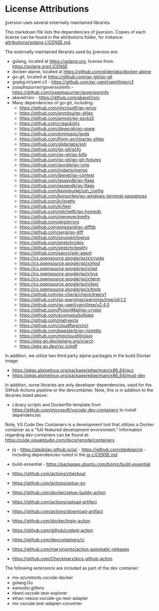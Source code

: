# License Attributions

jjversion uses several externally maintained libraries.

This markdown file lists the dependencies of jjversion. Copies of each license can be found in the attributions folder, for instance: [attributions/golang-LICENSE.md](attributions/golang-LICENSE.md).

The externally maintained libraries used by jjversion are:

- golang, located at <https://golang.org>, license from: <https://golang.org/LICENSE>
- docker-alpine, located at <https://github.com/gliderlabs/docker-alpine>
- go-git, located at <https://github.com/go-git/go-git>
- gopkg.in/yaml.v3 - <https://github.com/go-yaml/yaml/tree/v3>
- josephspurrier/goversioninfo - <https://github.com/josephspurrier/goversioninfo>
- akavel/rsrc - <https://github.com/akavel/rsrc>
- Many dependencies of go-git, including:
  - <https://github.com/microsoft/go-winio>
  - <https://github.com/anmitsu/go-shlex>
  - <https://github.com/armon/go-socks5>
  - <https://github.com/creack/pty>
  - <https://github.com/davecgh/go-spew>
  - <https://github.com/emirpasic/gods>
  - <https://github.com/flynn-archive/go-shlex>
  - <https://github.com/gliderlabs/ssh>
  - <https://github.com/go-git/gcfg>
  - <https://github.com/go-git/go-billy>
  - <https://github.com/go-git/go-git-fixtures>
  - <https://github.com/google/go-cmp>
  - <https://github.com/imdario/mergo>
  - <https://github.com/jbenet/go-context>
  - <https://github.com/jessevdk/go-flags>
  - <https://github.com/jessevdk/go-flags>
  - <https://github.com/kevinburke/ssh_config>
  - <https://github.com/konsorten/go-windows-terminal-sequences>
  - <https://github.com/kr/pretty>
  - <https://github.com/kr/text>
  - <https://github.com/mitchellh/go-homedir>
  - <https://github.com/niemeyer/pretty>
  - <https://github.com/pkg/errors>
  - <https://github.com/pmezard/go-difflib>
  - <https://github.com/sergi/go-diff>
  - <https://github.com/sirupsen/logrus>
  - <https://github.com/stretchr/objx>
  - <https://github.com/stretchr/testify>
  - <https://github.com/xanzy/ssh-agent>
  - <https://cs.opensource.google/go/x/crypto>
  - <https://cs.opensource.google/go/x/mod>
  - <https://cs.opensource.google/go/x/net>
  - <https://cs.opensource.google/go/x/sys>
  - <https://cs.opensource.google/go/x/term>
  - <https://cs.opensource.google/go/x/text>
  - <https://cs.opensource.google/go/x/tools>
  - <https://github.com/go-check/check/tree/v1>
  - <https://github.com/go-warnings/warnings/tree/v0.1.2>
  - <https://github.com/go-yaml/yaml/tree/v2.4.0>
  - <https://github.com/ProtonMail/go-crypto>
  - <https://github.com/acomagu/bufpipe>
  - <https://github.com/matryer/is>
  - <https://github.com/cloudflare/circl>
  - <https://github.com/bwesterb/go-ristretto>
  - <https://github.com/mmcloughlin/avo>
  - <https://pkg.go.dev/golang.org/x/arch>
  - <https://pkg.go.dev/rsc.io/pdf>

In addition, we utilize two third party alpine packages in the build Docker image:

  - <https://pkgs.alpinelinux.org/package/edge/main/x86_64/gcc>
  - <https://pkgs.alpinelinux.org/package/edge/main/x86_64/musl-dev>

In addition, some libraries are only developer dependencies, used for the GitHub Actions pipeline or the devcontainer. Note, this is in addition to the libraries listed above:

- Library scripts and Dockerfile template from <https://github.com/microsoft/vscode-dev-containers> to install dependencies

Note, VS Code Dev Containers is a development tool that utilizes a Docker container as a "full-featured development environment." Information regarding dev containers can be found at: <https://code.visualstudio.com/docs/remote/containers>

- jq - <https://stedolan.github.io/jq/> - <https://github.com/stedolan/jq> - including dependencies noted in the [jq-LICENSE.md](notices/jq-LICENSE.md)

- build-essential - <https://packages.ubuntu.com/bionic/build-essential>

- <https://github.com/actions/checkout>
- <https://github.com/actions/setup-go>
- <https://github.com/docker/setup-buildx-action>
- <https://github.com/actions/upload-artifact>
- <https://github.com/actions/download-artifact>
- <https://github.com/docker/login-action>
- <https://github.com/github/codeql-action>
- <https://github.com/devcontainers/ci>
- <https://github.com/marvinpinto/action-automatic-releases>
- <https://github.com/Checkmarx/kics-github-action>

The following extensions are included as part of the dev container:

- ms-azuretools.vscode-docker
- golang.Go
- eamodio.gitlens
- hbenl.vscode-test-explorer
- ethan-reesor.vscode-go-test-adapter
- ms-vscode.test-adapter-converter
